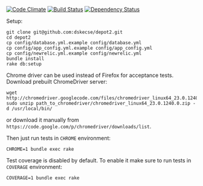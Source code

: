 [![Code Climate](https://codeclimate.com/github/dskecse/depot2.png)](https://codeclimate.com/github/dskecse/depot2)
[![Build Status](https://travis-ci.org/dskecse/depot.png)](https://travis-ci.org/dskecse/depot)
[![Dependency Status](https://gemnasium.com/dskecse/depot.png)](https://gemnasium.com/dskecse/depot)

Setup:

    git clone git@github.com:dskecse/depot2.git
    cd depot2
    cp config/database.yml.example config/database.yml
    cp config/app_config.yml.example config/app_config.yml
    cp config/newrelic.yml.example config/newrelic.yml
    bundle install
    rake db:setup

Chrome driver can be used instead of Firefox for acceptance tests.
Download prebuilt ChromeDriver server:

    wget http://chromedriver.googlecode.com/files/chromedriver_linux64_23.0.1240.0.zip
    sudo unzip path_to_chromedriver/chromedriver_linux64_23.0.1240.0.zip -d /usr/local/bin/

or download it manually from `https://code.google.com/p/chromedriver/downloads/list`.

Then just run tests in `CHROME` environment:

    CHROME=1 bundle exec rake

Test coverage is disabled by default. To enable it make sure to run tests in `COVERAGE` environment:

    COVERAGE=1 bundle exec rake
